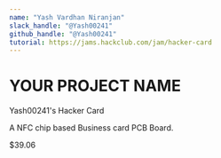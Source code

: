```yaml
---
name: "Yash Vardhan Niranjan"
slack_handle: "@Yash00241"
github_handle: "@Yash00241"
tutorial: https://jams.hackclub.com/jam/hacker-card
---
```


# YOUR PROJECT NAME
Yash00241's Hacker Card
<!-- Describe your board in 2-3 sentences. What are you making? What will it do? -->
A NFC chip based Business card PCB Board.

<!-- How much is it going to cost? -->
$39.06

<!-- Tell us a little bit about your design process. What were some challenges? What helped? ***Totally optional*** -->
